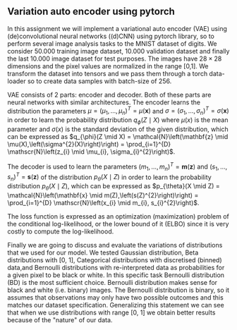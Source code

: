 ## Variation auto encoder using pytorch

In this assignment we will implement a variational auto encoder (VAE) using (de)convolutional neural networks ((d)CNN) using pytorch library, so to perform several image analysis tasks to the MNIST dataset of digits. We consider 50.000 training image dataset, 10.000 validation dataset and finally the last 10.000 image dataset for test purposes. The images have $28 \times 28$ dimensions and the pixel values are normalized in the range [0,1]. We transform the dataset into tensors and we pass them through a torch data-loader so to create data samples with batch-size of 256.

VAE consists of 2 parts: encoder and decoder. Both of these parts are neural networks with similar architectures. The encoder learns the distribution the parameters $\mu=\left(\mu_{1}, \ldots, \mu_{n}\right)^{T}=\mu(\mathbf{x})$ and $\sigma=\left(\sigma_{1}, \ldots, \sigma_{n}\right)^{T}=\sigma(\mathbf{x})$ in order to learn the probability distribution $q_{\phi}(Z \mid X)$ where $\mu(x)$ is the mean parameter and $\sigma(x)$ is the standard deviation of the given distribution, which can be expressed as $q_{\phi}(Z \mid X) = \mathcal{N}\left(\mathbf{z} \mid \mu(X),\left(\sigma^{2}(X)\right)\right) = \prod_{i=1}^{D} \mathscr{N}\left(z_{i} \mid \mu_{i}, \sigma_{i}^{2}\right)$.

The decoder is used to learn the parameters $\left(m_{1}, \ldots, m_{n}\right)^{T}=\mathbf{m}(\mathbf{z})$ and $\left(s_{1}, \ldots, s_{n}\right)^{T}= \mathbf{s}(\mathbf{z})$ of the distribution $p_{\theta}(X \mid Z)$ in order to learn the probability distribution $p_{\theta}(X \mid Z)$, which can be expressed as $p_{\theta}(X \mid Z) = \mathcal{N}\left(\mathbf{x} \mid m(Z),\left(s(Z)^{2}\right)\right) = \prod_{i=1}^{D} \mathscr{N}\left(x_{i} \mid m_{i}, s_{i}^{2}\right)$.

The loss function is expressed as an optimization (maximization) problem of the conditional log-likelihood, or the lower bound of it (ELBO) since it is very costly to compute the log-likelihood.

Finally we are going to discuss and evaluate the variations of distributions that we used for our model. We tested Gaussian distribution, Beta distributions with [0, 1], Categorical distributions with discretised (binned) data,and Bernoulli distributions with re-interpreted data as probabilities for a given pixel to be black or white. In this specific task Bernoulli distribution (BD) is the most sufficient choice. Bernoulli distribution makes sense for black and white (i.e. binary) images. The Bernoulli distribution is binary, so it assumes that observations may only have two possible outcomes and this matches our dataset specification. Generalizing this statement we can see that when we use distributions with range [0, 1] we obtain better results because of the "nature" of our data. 